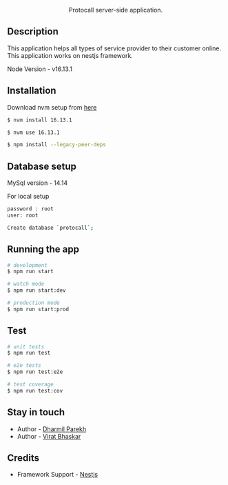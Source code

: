 
  <p align="center">Protocall server-side application.</p>
  
## Description

This application helps all types of service provider to their customer online. This application works on nestjs framework.

Node Version - v16.13.1


## Installation

Download nvm setup from <a href="https://github.com/coreybutler/nvm-windows/releases/download/1.1.9/nvm-setup.zip">here</a>

```bash
$ nvm install 16.13.1
```

```bash
$ nvm use 16.13.1
```

```bash
$ npm install --legacy-peer-deps
```


## Database setup

MySql version - 14.14

For local setup 

```bash
password : root
user: root

Create database `protocall`;
```

## Running the app

```bash
# development
$ npm run start

# watch mode
$ npm run start:dev

# production mode
$ npm run start:prod
```

## Test

```bash
# unit tests
$ npm run test

# e2e tests
$ npm run test:e2e

# test coverage
$ npm run test:cov
```

## Stay in touch

- Author - [Dharmil Parekh](https://www.linkedin.com/in/dharmil-parekh-5a9829241/)
- Author - [Virat Bhaskar](https://www.linkedin.com/in/virat-bhaskar-615041236/)

## Credits

- Framework Support - [Nestjs](https://nestjs.com/)
